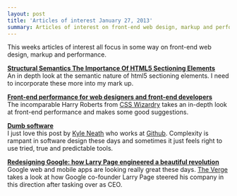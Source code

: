```yaml
---
layout: post
title: 'Articles of interest January 27, 2013'
summary: Articles of interest on front-end web design, markup and performance.
---
```


This weeks articles of interest all focus in some way on front-end web design, markup and performance.

[**Structural Semantics The Importance Of HTML5 Sectioning Elements**](https://www.readability.com/articles/zmlebiks)<br />
An in depth look at the semantic nature of html5 sectioning elements. I need to incorporate these more into my mark up.

[**Front-end performance for web designers and front-end developers**](https://www.readability.com/articles/0jhfrya9)<br />
The incomparable Harry Roberts from [CSS Wizardry](http://csswizardry.com/) takes an in-depth look at front-end performance and makes some good suggestions.

[**Dumb software**](http://warpspire.com/posts/dumb-software/)<br />
I just love this post by [Kyle Neath](http://warpspire.com/) who works at [Github](http://github.com). Complexity is rampant in software design these days and sometimes it just feels right to use tried, true and predictable tools.

[**Redesigning Google: how Larry Page engineered a beautiful revolution**](https://www.readability.com/articles/bjm1ddo6)<br />
Google web and mobile apps are looking really great these days. [The Verge](http://www.theverge.com/) takes a look at how Google co-founder Larry Page steered his company in this direction after tasking over as CEO.





